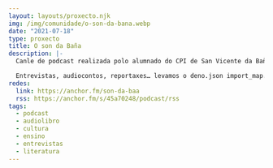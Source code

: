 ```yaml
---
layout: layouts/proxecto.njk
img: /img/comunidade/o-son-da-bana.webp
date: "2021-07-18"
type: proxecto
title: O son da Baña
description: |-
  Canle de podcast realizada polo alumnado do CPI de San Vicente da Baña.

  Entrevistas, audiocontos, reportaxes… levamos o deno.json import_map.json podgalego2.json da Baña** aos vosos fogares.
redes:
  link: https://anchor.fm/son-da-baa
  rss: https://anchor.fm/s/45a70248/podcast/rss
tags:
  - podcast
  - audiolibro
  - cultura
  - ensino
  - entrevistas
  - literatura
---
```

